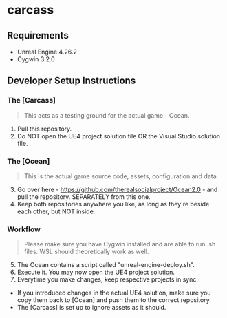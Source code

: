 # carcass

## Requirements

* Unreal Engine 4.26.2
* Cygwin 3.2.0

## Developer Setup Instructions

### The [Carcass]

> This acts as a testing ground for the actual game - Ocean.

1. Pull this repository.
2. Do NOT open the UE4 project solution file OR the Visual Studio solution file.

### The [Ocean]

> This is the actual game source code, assets, configuration and data.

3. Go over here - https://github.com/therealsocialproject/Ocean2.0 - and pull the repository. SEPARATELY from this one.
4. Keep both repositories anywhere you like, as long as they're beside each other, but NOT inside.

### Workflow

> Please make sure you have Cygwin installed and are able to run .sh files. WSL should theoretically work as well.

5. The Ocean contains a script called "unreal-engine-deploy.sh".
6. Execute it. You may now open the UE4 project solution.
7. Everytime you make changes, keep respective projects in sync.
  * If you introduced changes in the actual UE4 solution, make sure you copy them back to [Ocean] and push them to the correct repository.
  * The [Carcass] is set up to ignore assets as it should.

